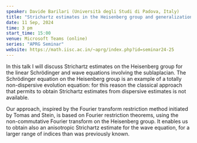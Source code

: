 ```yaml
---
speaker: Davide Barilari (Università degli Studi di Padova, Italy)
title: "Strichartz estimates in the Heisenberg group and generalizations"
date: 11 Sep, 2024
time: 3 pm
start_time: 15:00
venue: Microsoft Teams (online)
series: "APRG Seminar"
website: https://math.iisc.ac.in/~aprg/index.php?id=seminar24-25
---
```


In this talk I will discuss Strichartz estimates on the Heisenberg group for the linear
Schrödinger and wave equations involving the sublaplacian. The Schrödinger equation on the
Heisenberg group is an example of a totally non-dispersive evolution equation: for this reason
the classical approach that permits to obtain Strichartz estimates from dispersive estimates is
not available.

Our approach, inspired by the Fourier transform restriction method initiated by Tomas and
Stein, is based on Fourier restriction theorems, using the non-commutative Fourier transform
on the Heisenberg group. It enables us to obtain also an anisotropic Strichartz estimate for the
wave equation, for a larger range of indices than was previously known.
